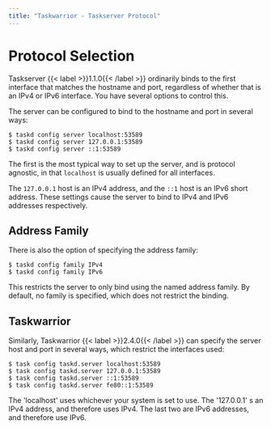 ```yaml
---
title: "Taskwarrior - Taskserver Protocol"
---
```


# Protocol Selection

Taskserver {{< label >}}1.1.0{{< /label >}} ordinarily binds to the first interface that matches the hostname and port, regardless of whether that is an IPv4 or IPv6 interface.
You have several options to control this.

The server can be configured to bind to the hostname and port in several ways:

```
$ taskd config server localhost:53589
$ taskd config server 127.0.0.1:53589
$ taskd config server ::1:53589
```

The first is the most typical way to set up the server, and is protocol agnostic, in that `localhost` is usually defined for all interfaces.

The `127.0.0.1` host is an IPv4 address, and the `::1` host is an IPv6 short address.
These settings cause the server to bind to IPv4 and IPv6 addresses respectively.

## Address Family

There is also the option of specifying the address family:

```
$ taskd config family IPv4
$ taskd config family IPv6
```

This restricts the server to only bind using the named address family.
By default, no family is specified, which does not restrict the binding.

## Taskwarrior

Similarly, Taskwarrior {{< label >}}2.4.0{{< /label >}} can specify the server host and port in several ways, which restrict the interfaces used:

```
$ task config taskd.server localhost:53589
$ task config taskd.server 127.0.0.1:53589
$ task config taskd.server ::1:53589
$ task config taskd.server fe80::1:53589
```

The 'localhost' uses whichever your system is set to use.
The '127.0.0.1' s an IPv4 address, and therefore uses IPv4.
The last two are IPv6 addresses, and therefore use IPv6.
